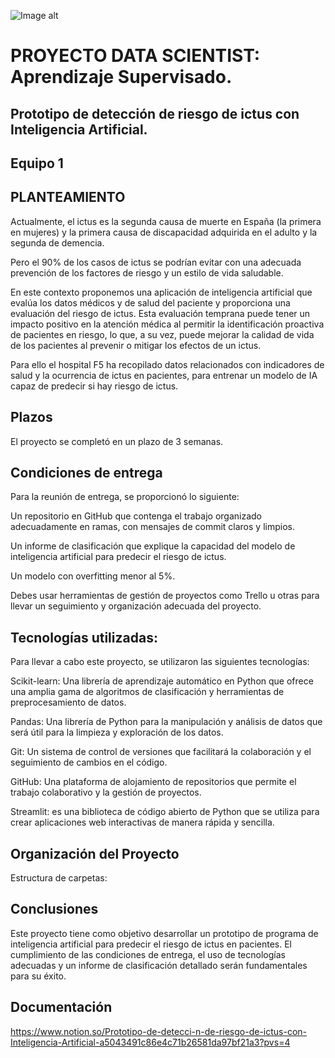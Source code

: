 ![Image alt](https://github.com/{username}/{repository}/raw/{branch}/{path}/image.png)


# PROYECTO DATA SCIENTIST: Aprendizaje Supervisado. 
## Prototipo de detección de riesgo de ictus con Inteligencia Artificial.
## Equipo 1


## PLANTEAMIENTO
Actualmente, el ictus es la segunda causa de muerte en España (la primera en
mujeres) y la primera causa de discapacidad adquirida en el adulto y la
segunda de demencia.

Pero el 90% de los casos de ictus se podrían evitar con una adecuada prevención de los factores de riesgo y un estilo de vida saludable.

En este contexto proponemos una aplicación de inteligencia artificial que evalúa los datos médicos y de salud del paciente y proporciona una evaluación del riesgo de ictus. Esta evaluación temprana puede tener un impacto positivo en la atención médica al permitir la identificación proactiva de pacientes en riesgo, lo que, a su vez, puede mejorar la calidad de vida de los pacientes al prevenir o mitigar los efectos de un ictus.

Para ello el hospital F5 ha recopilado datos relacionados con indicadores de salud y la ocurrencia de ictus en pacientes, para entrenar un modelo de IA capaz de predecir si hay riesgo de ictus.




## Plazos
El proyecto se completó en un plazo de 3 semanas.

## Condiciones de entrega
Para la reunión de entrega, se proporcionó lo siguiente:

Un repositorio en GitHub que contenga el trabajo organizado adecuadamente en ramas, con mensajes de commit claros y limpios.

Un informe de clasificación que explique la capacidad del modelo de inteligencia artificial para predecir el riesgo de ictus.

Un modelo con overfitting menor al 5%.

Debes usar herramientas de gestión de proyectos como Trello u otras para llevar un seguimiento y organización adecuada del proyecto.

## Tecnologías utilizadas:
Para llevar a cabo este proyecto, se utilizaron las siguientes tecnologías:

Scikit-learn: Una librería de aprendizaje automático en Python que ofrece una amplia gama de algoritmos de clasificación y herramientas de preprocesamiento de datos.

Pandas: Una librería de Python para la manipulación y análisis de datos que será útil para la limpieza y exploración de los datos.

Git: Un sistema de control de versiones que facilitará la colaboración y el seguimiento de cambios en el código.

GitHub: Una plataforma de alojamiento de repositorios que permite el trabajo colaborativo y la gestión de proyectos.

Streamlit: es una biblioteca de código abierto de Python que se utiliza para crear aplicaciones web interactivas de manera rápida y sencilla. 
## Organización del Proyecto
Estructura de carpetas:



## Conclusiones
Este proyecto tiene como objetivo desarrollar un prototipo de programa de inteligencia artificial para predecir el riesgo de ictus en pacientes. El cumplimiento de las condiciones de entrega, el uso de tecnologías adecuadas y un informe de clasificación detallado serán fundamentales para su éxito. 

## Documentación
https://www.notion.so/Prototipo-de-detecci-n-de-riesgo-de-ictus-con-Inteligencia-Artificial-a5043491c86e4c71b26581da97bf21a3?pvs=4




